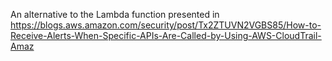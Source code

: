 An alternative to the Lambda function presented in https://blogs.aws.amazon.com/security/post/Tx2ZTUVN2VGBS85/How-to-Receive-Alerts-When-Specific-APIs-Are-Called-by-Using-AWS-CloudTrail-Amaz
